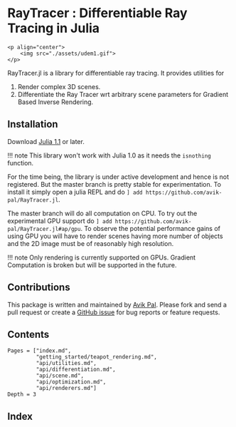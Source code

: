 # RayTracer : Differentiable Ray Tracing in Julia

```@raw html
<p align="center">
    <img src="./assets/udem1.gif">
</p>
```

RayTracer.jl is a library for differentiable ray tracing. It provides utilities for

1. Render complex 3D scenes.
2. Differentiate the Ray Tracer wrt arbitrary scene parameters for Gradient Based
   Inverse Rendering.
                                                                      
## Installation

Download [Julia 1.1](https://julialang.org/) or later. 

!!! note
    This library won't work with Julia 1.0 as it needs the `isnothing` function.

For the time being, the library is under active development and hence is not registered. But the
master branch is pretty stable for experimentation. To install it simply open a julia REPL and 
do `] add https://github.com/avik-pal/RayTracer.jl`.

The master branch will do all computation on CPU. To try out the experimental GPU support do
`] add https://github.com/avik-pal/RayTracer.jl#ap/gpu`. To observe the potential performance
gains of using GPU you will have to render scenes having more number of objects and the 2D
image must be of reasonably high resolution.

!!! note
    Only rendering is currently supported on GPUs. Gradient Computation is broken but
    will be supported in the future.

## Contributions

This package is written and maintained by [Avik Pal](https://avik-pal.github.io). Please fork and
send a pull request or create a [GitHub issue](https://github.com/avik-pal/RayTracer.jl/issues) for
bug reports or feature requests.

## Contents

```@contents
Pages = ["index.md",
         "getting_started/teapot_rendering.md",
         "api/utilities.md",
         "api/differentiation.md",
         "api/scene.md",
         "api/optimization.md",
         "api/renderers.md"]
Depth = 3
```

## Index

```@index
```
